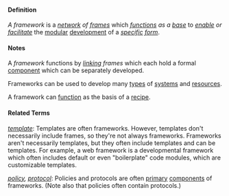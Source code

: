 #### Definition

*A framework* is a *[network](https://github.com/gcassel/Modular-Organization-Terminology/blob/master/terms/network.md) of [frames](https://github.com/gcassel/Modular-Organization-Terminology/blob/master/terms/frame.md)* which *[functions](https://github.com/gcassel/Modular-Organization-Terminology/blob/master/terms/function.md) as a [base](https://github.com/gcassel/Modular-Organization-Terminology/blob/master/terms/base.md)* to *[enable](https://github.com/gcassel/Modular-Organization-Terminology/blob/master/terms/enable.md) or [facilitate](https://github.com/gcassel/Modular-Organization-Terminology/blob/master/terms/facilitate.md)* the [modular](https://github.com/gcassel/Modular-Organization-Terminology/blob/master/terms/module.md) [development](https://github.com/gcassel/Modular-Organization-Terminology/blob/master/terms/develop.md) of a *[specific](https://github.com/gcassel/Modular-Organization-Terminology/blob/master/terms/specific.md) [form](https://github.com/gcassel/Modular-Organization-Terminology/blob/master/terms/form.md)*.

#### Notes

A *framework* functions by *[linking](https://github.com/gcassel/Modular-Organization-Terminology/blob/master/terms/link.md) frames* which each hold a formal [component](https://github.com/gcassel/Modular-Organization-Terminology/blob/master/terms/component.md) which can be separately developed.

Frameworks can be used to develop many [types](https://github.com/gcassel/Modular-Organization-Terminology/blob/master/terms/type.md) of [systems](https://github.com/gcassel/Modular-Organization-Terminology/blob/master/terms/system.md) and [resources](https://github.com/gcassel/Modular-Organization-Terminology/blob/master/terms/resource.md).

A framework can [function](https://github.com/gcassel/Modular-Organization-Terminology/blob/master/terms/function.md) as the basis of a [recipe](https://github.com/gcassel/Modular-Organization-Terminology/blob/master/terms/recipe.md).

#### Related Terms

*[template](https://github.com/gcassel/Modular-Organizing-Terminology/blob/master/terms/template.md)*: Templates are often frameworks. However, templates don't necessarily include frames, so they're not always frameworks.  Frameworks aren't necessarily templates, but they often include templates and can be templates. For example, a web framework is a developmental framework which often includes default or even "boilerplate" code modules, which are customizable templates.

*[policy](https://github.com/gcassel/Modular-Organization-Terminology/blob/master/terms/policy.md), [protocol](https://github.com/gcassel/Modular-Organization-Terminology/blob/master/terms/protocol.md)*: Policies and protocols are often [primary](https://github.com/gcassel/Modular-Organization-Terminology/blob/master/terms/base.md) [components](https://github.com/gcassel/Modular-Organization-Terminology/blob/master/terms/component.md) of frameworks.  (Note also that policies often contain protocols.)
